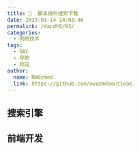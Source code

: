 ```yaml
---
title: 🔑  脚本插件搜索下载
date: 2023-01-14 14:03:46
permalink: /dacdh5/03/
categories: 
  - 网络技术
tags: 
  - DAC
  - 导航
  - 校园
author: 
  name: NWUzmed
  link: https://github.com/nwuzmedoutlook
---
```


## 搜索引擎

<ClientOnly>
  <Card :cardData="cardData0" :cardListSize=4 carTitlColor="#000" carHoverColor="#000" />
</ClientOnly>

## 前端开发

<ClientOnly>
  <Card :cardData="cardData1" :cardListSize=4 carTitlColor="#000" carHoverColor="#000" />
</ClientOnly>

<script>
export default {
  data() {
    return {
      cardData0: [
        {
          id: "0",
          cardSrc: "http://www.baidu.com/",
          cardName: "百度",
          cardContent:
            "百度——全球最大的中文搜索引擎及最大的中文网站，全球领先的人工智能公司",
        },
{cardSrc: "https://greasyfork.org/zh-CN", cardImgSrc: "https://api.xinac.net/icon/?url=https://greasyfork.org/zh-CN", cardName: "Greasy Fork", cardContent: "一个提供用户脚本的网站。",},
{cardSrc: "https://www.tampermonkey.net/", cardImgSrc: "https://api.xinac.net/icon/?url=https://www.tampermonkey.net/", cardName: "Tampermonkey油猴", cardContent: "免费的浏览器扩展和最为流行的用户脚本管理器",},
{cardSrc: "https://www.userscript.zone/", cardImgSrc: "https://api.xinac.net/icon/?url=https://www.userscript.zone/", cardName: "Userscript.Zone", cardContent: "Tampermonkey插件搜索安装",},
{cardSrc: "https://huajiakeji.com/", cardImgSrc: "https://api.xinac.net/icon/?url=https://huajiakeji.com/", cardName: "画夹插件", cardContent: "Chrome插件 插件推荐 插件排行 Chrome浏览器 热门软件",},
{cardSrc: "https://crxsoso.com/", cardImgSrc: "https://api.xinac.net/icon/?url=https://crxsoso.com/", cardName: "Crx搜搜", cardContent: "浏览器扩展商店 Chrome/Edge",},
{cardSrc: "https://chrome.zzzmh.cn/", cardImgSrc: "https://api.xinac.net/icon/?url=https://chrome.zzzmh.cn/", cardName: "极简插件", cardContent: "优质浏览器插件下载",},
{cardSrc: "https://microsoftedge.microsoft.com/addons/Microsoft-Edge-Extensions-Home", cardImgSrc: "https://api.xinac.net/icon/?url=https://microsoftedge.microsoft.com/addons/Microsoft-Edge-Extensions-Home", cardName: "Microsoft Edge 加载项", cardContent: "Edge 外接程序 BETA",},
{cardSrc: "https://www.gugeapps.net/", cardImgSrc: "https://api.xinac.net/icon/?url=https://www.gugeapps.net/", cardName: "GugeApps", cardContent: "Google Chrome插件下载|谷歌浏览器插件商店|谷歌浏览器下载-Chrome网上应用店",},
{cardSrc: "http://www.cnplugins.com/", cardImgSrc: "https://api.xinac.net/icon/?url=http://www.cnplugins.com/", cardName: "Chrome插件网", cardContent: "Google浏览器插件下载",},
{cardSrc: "https://www.lifeve.cn/", cardImgSrc: "https://api.xinac.net/icon/?url=https://www.lifeve.cn/", cardName: "Chrome插件网", cardContent: "Chrome插件网(谷歌浏览器插件) - 提供优秀Chrome插件本地下载",},
{cardSrc: "https://www.chajian5.com/", cardImgSrc: "https://api.xinac.net/icon/?url=https://www.chajian5.com/", cardName: "chajian5", cardContent: "谷歌浏览器插件网-提供Chrome插件、扩展、应用下载及安装指南",},
{cardSrc: "https://chrome.google.com/webstore/category/extensions?hl=zh-CN", cardImgSrc: "https://api.xinac.net/icon/?url=https://chrome.google.com/webstore/category/extensions?hl=zh-CN", cardName: "Chrome网上应用店", cardContent: "扩展程序",},
{cardSrc: "https://www.extfans.com/", cardImgSrc: "https://api.xinac.net/icon/?url=https://www.extfans.com/", cardName: "扩展迷", cardContent: "Chrome插件扩展下载网",},
{cardSrc: "https://mp.weixin.qq.com/s?__biz=MjM5MDE1MDk5OQ==&amp;mid=100001251&amp;idx=1&amp;sn=15a4c139c5b028f158dfbb969ccfe9dd&amp;chksm=26487ddb113ff4cddb100d7910d385758e94b4245bc4f9faba2078eccd4283ed6829b57610e3&amp;mpshare=1&amp;scene=23&amp;srcid=0921M6fIvDuQvwkMGZZji9hz&amp;sharer_sharetime=1600659155960&amp;sharer_shareid=4bd6ca1811ddbfed9a53195955832634#rd", cardImgSrc: "https://api.xinac.net/icon/?url=https://mp.weixin.qq.com/s?__biz=MjM5MDE1MDk5OQ==&amp;mid=100001251&amp;idx=1&amp;sn=15a4c139c5b028f158dfbb969ccfe9dd&amp;chksm=26487ddb113ff4cddb100d7910d385758e94b4245bc4f9faba2078eccd4283ed6829b57610e3&amp;mpshare=1&amp;scene=23&amp;srcid=0921M6fIvDuQvwkMGZZji9hz&amp;sharer_sharetime=1600659155960&amp;sharer_shareid=4bd6ca1811ddbfed9a53195955832634#rd", cardName: "Vposy插件管家", cardContent: "免费提供各类软件插件",},
{cardSrc: "https://mp.weixin.qq.com/s?__biz=MzUyNjUwNjg3Mg==&amp;mid=2247502654&amp;idx=3&amp;sn=c9a9b8e7cb322309d69f1f2f9e9e277d&amp;chksm=fa0f4529cd78cc3f2bc88d2a46b88b697d02ba2dd3705a6a76f63c352cfa2d6131d63512596b&amp;mpshare=1&amp;scene=23&amp;srcid=0217kKZuj1IVFTB3griVjiZf&amp;sharer_sharetime=1613526072491&amp;sharer_shareid=4bd6ca1811ddbfed9a53195955832634#rd", cardImgSrc: "https://api.xinac.net/icon/?url=https://mp.weixin.qq.com/s?__biz=MzUyNjUwNjg3Mg==&amp;mid=2247502654&amp;idx=3&amp;sn=c9a9b8e7cb322309d69f1f2f9e9e277d&amp;chksm=fa0f4529cd78cc3f2bc88d2a46b88b697d02ba2dd3705a6a76f63c352cfa2d6131d63512596b&amp;mpshare=1&amp;scene=23&amp;srcid=0217kKZuj1IVFTB3griVjiZf&amp;sharer_sharetime=1613526072491&amp;sharer_shareid=4bd6ca1811ddbfed9a53195955832634#rd", cardName: "BIM软件安装管家", cardContent: "插件目录",},
{cardSrc: "https://www.3d66.com/maxscript.html", cardImgSrc: "https://api.xinac.net/icon/?url=https://www.3d66.com/maxscript.html", cardName: "3d MAX脚本", cardContent: "3D溜溜网",},
{cardSrc: "http://www.3h3.com/k/SolidWorksAddinsDownload/", cardImgSrc: "https://api.xinac.net/icon/?url=http://www.3h3.com/k/SolidWorksAddinsDownload/", cardName: "SolidWorks插件下载", cardContent: "SolidWorks必备第三方插件工具集大全",},
{cardSrc: "https://www.mfcad.com/solidworks/mufenggongjuxiang/", cardImgSrc: "https://api.xinac.net/icon/?url=https://www.mfcad.com/solidworks/mufenggongjuxiang/", cardName: "沐风工具箱", cardContent: "一款可以让你提高百分之五十设计效率的solidworks工具集",},
{cardSrc: "http://www.lisp123.com/", cardImgSrc: "https://api.xinac.net/icon/?url=http://www.lisp123.com/", cardName: "Lisp123", cardContent: "CAD插件大全,CAD小程序,CAD辅助,CAD免费插件下载",},
{cardSrc: "http://www.celiang.net/article/269", cardImgSrc: "https://api.xinac.net/icon/?url=http://www.celiang.net/article/269", cardName: "CAD插件大全", cardContent: "CAD插件大全合集（附下载）-测量空间",},
{cardSrc: "https://www.suapp.me/", cardImgSrc: "https://api.xinac.net/icon/?url=https://www.suapp.me/", cardName: "SUAPP插件库", cardContent: "专注于SketchUp插件扩展的专业站点",},
{cardSrc: "https://www.c4d.cn/daohang/", cardImgSrc: "https://api.xinac.net/icon/?url=https://www.c4d.cn/daohang/", cardName: "C4D之家网址导航", cardContent: "C4D常用网站 | C4D插件 | 实用网站 | 作品欣赏",},
{cardSrc: "http://h.shanse8.com/thread-htm-fid-37.html", cardImgSrc: "https://api.xinac.net/icon/?url=http://h.shanse8.com/thread-htm-fid-37.html", cardName: "shanse8插件专区", cardContent: "中文汉化|专业汉化网站",},
{cardSrc: "https://openuserjs.org/", cardImgSrc: "https://api.xinac.net/icon/?url=https://openuserjs.org/", cardName: "OpenUserJS", cardContent: "OpenUserJS脚本下载",},
{cardSrc: "http://bigfoot.178.com/", cardImgSrc: "https://api.xinac.net/icon/?url=http://bigfoot.178.com/", cardName: "大脚(bigfoot)插件官方网站", cardContent: "更好用的游戏辅助工具",},

      ],
      
      cardData1: [
        {
          id: "1",
          cardSrc: "https://cn.vuejs.org/",
          cardImgSrc:
            "https://cdn.staticaly.com/gh/Kele-Bingtang/static@master/img/tools/20220105001047.png",
          cardName: "Vue",
          cardContent: "渐进式 JavaScript 框架",
        },
        {cardSrc: "https://element.eleme.cn/#/zh-CN/", cardImgSrc: "https://cdn.staticaly.com/gh/Kele-Bingtang/static@master/img/tools/20220105001602.png", cardName: "Element-UI", cardContent: "Element，一套为开发者、设计师和产品经理准备的基于 Vue 的桌面端组件库",},
        {cardSrc: "https://www.baidu.com/", cardImgSrc: "https://api.xinac.net/icon/?url=https://www.baidu.com", cardName: "百度", cardContent: "全球最大的中文搜索引擎",},
      ],
    };
  },
};
</script>
